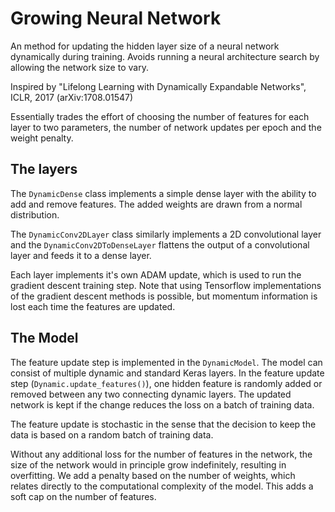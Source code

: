 # Growing Neural Network

An method for updating the hidden layer size of a neural network
dynamically during training. Avoids running a neural architecture
search by allowing the network size to vary.

Inspired by "Lifelong Learning with Dynamically Expandable
Networks", ICLR, 2017 (arXiv:1708.01547)

Essentially trades the effort of choosing the number of
features for each layer to two parameters, the number of
network updates per epoch and the weight penalty.


## The layers

The ``DynamicDense`` class implements a simple dense layer
with the ability to add and remove features.
The added weights are drawn from a normal distribution.

The ``DynamicConv2DLayer`` class similarly implements a 2D convolutional layer
and the ``DynamicConv2DToDenseLayer`` flattens the output of a convolutional
layer and feeds it to a dense layer.

Each layer implements it's own ADAM update, which is used to run the
gradient descent training step. Note that using Tensorflow implementations
of the gradient descent methods is possible, but momentum information is lost
each time the features are updated.


## The Model

The feature update step is implemented in the ``DynamicModel``.
The model can consist of multiple dynamic and standard Keras layers.
In the feature update step (``Dynamic.update_features()``), one hidden feature
is randomly added or removed between any two connecting dynamic layers.
The updated network is kept if the change reduces the loss on a batch
of training data.

The feature update is stochastic in the sense that the decision to keep the
data is based on a random batch of training data.

Without any additional loss for the number of features in the network, the
size of the network would in principle grow indefinitely, resulting in
overfitting. We add a penalty based on the number of weights, which relates
directly to the computational complexity of the model. This adds a soft cap
on the number of features.

